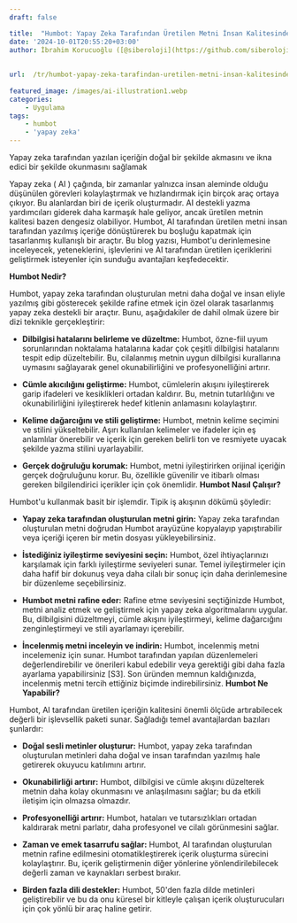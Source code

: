 ```yaml
---
draft: false

title:  "Humbot: Yapay Zeka Tarafından Üretilen Metni İnsan Kalitesinde Yazıya Dönüştürmek İçin Bir Araç\_"
date: '2024-10-01T20:55:20+03:00'
author: İbrahim Korucuoğlu ([@siberoloji](https://github.com/siberoloji))
 
 
url:  /tr/humbot-yapay-zeka-tarafindan-uretilen-metni-insan-kalitesinde-yaziya-donusturmek-icin-bir-arac/
 
featured_image: /images/ai-illustration1.webp
categories:
    - Uygulama
tags:
    - humbot
    - 'yapay zeka'
---
```

Yapay zeka tarafından yazılan içeriğin doğal bir şekilde akmasını ve ikna edici bir şekilde okunmasını sağlamak

 Yapay zeka (  AI ) çağında, bir zamanlar yalnızca insan aleminde olduğu düşünülen görevleri kolaylaştırmak ve hızlandırmak için birçok araç ortaya çıkıyor. Bu alanlardan biri de içerik oluşturmadır. AI destekli yazma yardımcıları giderek daha karmaşık hale geliyor, ancak üretilen metnin kalitesi bazen dengesiz olabiliyor. Humbot, AI tarafından üretilen metni insan tarafından yazılmış içeriğe dönüştürerek bu boşluğu kapatmak için tasarlanmış kullanışlı bir araçtır. Bu blog yazısı, Humbot'u derinlemesine inceleyecek, yeteneklerini, işlevlerini ve AI tarafından üretilen içeriklerini geliştirmek isteyenler için sunduğu avantajları keşfedecektir.

**Humbot Nedir?**

Humbot, yapay zeka tarafından oluşturulan metni daha doğal ve insan eliyle yazılmış gibi gösterecek şekilde rafine etmek için özel olarak tasarlanmış yapay zeka destekli bir araçtır. Bunu, aşağıdakiler de dahil olmak üzere bir dizi teknikle gerçekleştirir:
* **Dilbilgisi hatalarını belirleme ve düzeltme:**  Humbot, özne-fiil uyum sorunlarından noktalama hatalarına kadar çok çeşitli dilbilgisi hatalarını tespit edip düzeltebilir. Bu, cilalanmış metnin uygun dilbilgisi kurallarına uymasını sağlayarak genel okunabilirliğini ve profesyonelliğini artırır.

* **Cümle akıcılığını geliştirme:**  Humbot, cümlelerin akışını iyileştirerek garip ifadeleri ve kesiklikleri ortadan kaldırır. Bu, metnin tutarlılığını ve okunabilirliğini iyileştirerek hedef kitlenin anlamasını kolaylaştırır.

* **Kelime dağarcığını ve stili geliştirme:**  Humbot, metnin kelime seçimini ve stilini yükseltebilir. Aşırı kullanılan kelimeler ve ifadeler için eş anlamlılar önerebilir ve içerik için gereken belirli ton ve resmiyete uyacak şekilde yazma stilini uyarlayabilir.

* **Gerçek doğruluğu korumak:**  Humbot, metni iyileştirirken orijinal içeriğin gerçek doğruluğunu korur. Bu, özellikle güvenilir ve itibarlı olması gereken bilgilendirici içerikler için çok önemlidir.
**Humbot Nasıl Çalışır?**

Humbot'u kullanmak basit bir işlemdir. Tipik iş akışının dökümü şöyledir:
* **Yapay zeka tarafından oluşturulan metni girin:**  Yapay zeka tarafından oluşturulan metni doğrudan Humbot arayüzüne kopyalayıp yapıştırabilir veya içeriği içeren bir metin dosyası yükleyebilirsiniz.

* **İstediğiniz iyileştirme seviyesini seçin:**  Humbot, özel ihtiyaçlarınızı karşılamak için farklı iyileştirme seviyeleri sunar. Temel iyileştirmeler için daha hafif bir dokunuş veya daha cilalı bir sonuç için daha derinlemesine bir düzenleme seçebilirsiniz.

* **Humbot metni rafine eder:**  Rafine etme seviyesini seçtiğinizde Humbot, metni analiz etmek ve geliştirmek için yapay zeka algoritmalarını uygular. Bu, dilbilgisini düzeltmeyi, cümle akışını iyileştirmeyi, kelime dağarcığını zenginleştirmeyi ve stili ayarlamayı içerebilir.

* **İncelenmiş metni inceleyin ve indirin:**  Humbot, incelenmiş metni incelemeniz için sunar. Humbot tarafından yapılan düzenlemeleri değerlendirebilir ve önerileri kabul edebilir veya gerektiği gibi daha fazla ayarlama yapabilirsiniz [S3]. Son üründen memnun kaldığınızda, incelenmiş metni tercih ettiğiniz biçimde indirebilirsiniz.
**Humbot Ne Yapabilir?**

Humbot, AI tarafından üretilen içeriğin kalitesini önemli ölçüde artırabilecek değerli bir işlevsellik paketi sunar. Sağladığı temel avantajlardan bazıları şunlardır:
* **Doğal sesli metinler oluşturur:**  Humbot, yapay zeka tarafından oluşturulan metinleri daha doğal ve insan tarafından yazılmış hale getirerek okuyucu katılımını artırır.

* **Okunabilirliği artırır:**  Humbot, dilbilgisi ve cümle akışını düzelterek metnin daha kolay okunmasını ve anlaşılmasını sağlar; bu da etkili iletişim için olmazsa olmazdır.

* **Profesyonelliği artırır:**  Humbot, hataları ve tutarsızlıkları ortadan kaldırarak metni parlatır, daha profesyonel ve cilalı görünmesini sağlar.

* **Zaman ve emek tasarrufu sağlar:**  Humbot, AI tarafından oluşturulan metnin rafine edilmesini otomatikleştirerek içerik oluşturma sürecini kolaylaştırır. Bu, içerik geliştirmenin diğer yönlerine yönlendirilebilecek değerli zaman ve kaynakları serbest bırakır.

* **Birden fazla dili destekler:**  Humbot, 50'den fazla dilde metinleri geliştirebilir ve bu da onu küresel bir kitleyle çalışan içerik oluşturucuları için çok yönlü bir araç haline getirir.

